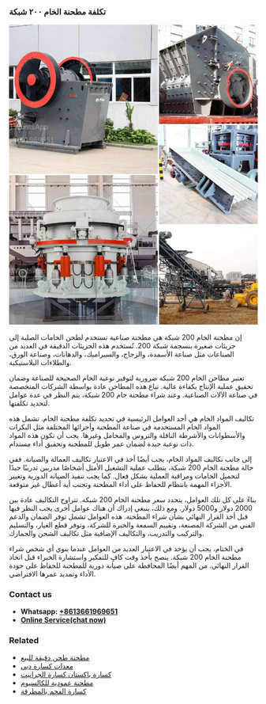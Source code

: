 <h3>تكلفة مطحنة الخام ٢٠٠ شبكة</h3><img src='1701850802.jpg' alt=''><p>إن مطحنة الخام 200 شبكة هي مطحنة صناعية تستخدم لطحن الخامات الصلبة إلى جزيئات صغيرة بنسجمة شبكة 200. تُستخدم هذه الجزيئات الدقيقة في العديد من الصناعات مثل صناعة الأسمدة، والزجاج، والسيراميك، والدهانات، وصناعة الورق، والطلاءات البلاستيكية.</p><p>تعتبر مطاحن الخام 200 شبكة ضرورية لتوفير نوعية الخام الصحيحة للصناعة وضمان تحقيق عملية الإنتاج بكفاءة عالية. تباع هذه المطاحن عادة بواسطة الشركات المتخصصة في صناعة الآلات الصناعية. وعند شراء مطحنة خام 200 شبكة، يتم النظر في عدة عوامل لتحديد تكلفتها.</p><p>تكاليف المواد الخام هي أحد العوامل الرئيسية في تحديد تكلفة مطحنة الخام. تشمل هذه المواد الخام المستخدمة في صناعة المطحنة وأجزائها المختلفة مثل البكرات والأسطوانات والأشرطة الناقلة والتروس والمحامل وغيرها. يجب أن تكون هذه المواد ذات نوعية جيدة لضمان عمر طويل للمطحنة وتحقيق أداء مستدام.</p><p>إلى جانب تكاليف المواد الخام، يجب أيضًا أخذ في الاعتبار تكاليف العمالة والصيانة. ففي حالة مطحنة الخام 200 شبكة، يتطلب عملية التشغيل الأمثل أشخاصًا مدربين تدريبًا جيدًا لتحميل الخامات ومراقبة العملية بشكل فعال. كما يجب تنفيذ الصيانة الدورية وتغيير الأجزاء المهمة بانتظام للحفاظ على أداء المطحنة وتجنب أية أعطال غير متوقعة.</p><p>بناءً على كل تلك العوامل، يتحدد سعر مطحنة الخام 200 شبكة. تتراوح التكاليف عادة بين 2000 دولار و5000 دولار. ومع ذلك، ينبغي إدراك أن هناك عوامل أخرى يجب النظر فيها قبل أخذ القرار النهائي بشأن شراء المطحنة. هذه العوامل تشمل توفر الضمان والدعم الفني من الشركة المصنعة، وتقييم السمعة والخبرة للشركة، وتوفر قطع الغيار، والتسليم والتركيب والتدريب، والتكاليف الإضافية مثل تكاليف الشحن والجمارك.</p><p>في الختام، يجب أن يؤخذ في الاعتبار العديد من العوامل عندما ينوي أي شخص شراء مطحنة الخام 200 شبكة. ينصح بأخذ وقت كافٍ للتفكير واستشارة الخبراء قبل اتخاذ القرار النهائي. من المهم أيضًا المحافظة على صيانة دورية للمطحنة للحفاظ على جودة الأداء وتمديد عمرها الافتراضي.</p><h3>Contact us</h3><ul><li><strong>Whatsapp:&nbsp;<a href="https://wa.me/8613661969651">+8613661969651</a></strong></li><li><a href="https://swt.shibang-china.com/?git&amp;zhl&amp;تكلفة مطحنة الخام ٢٠٠ شبكة"><strong>Online Service(chat now)</strong></a></li></ul><h3>Related</h3><ul><li><a href='مطحنة طحن دقيقة للبيع.md'>مطحنة طحن دقيقة للبيع</a></li><li><a href='معدات كسارة دبي.md'>معدات كسارة دبي</a></li><li><a href='كسارة باكستان كسارة الجرانيت.md'>كسارة باكستان كسارة الجرانيت</a></li><li><a href='مطحنة عمودية للكالسيوم.md'>مطحنة عمودية للكالسيوم</a></li><li><a href='كسارة الفحم بالمطرقة.md'>كسارة الفحم بالمطرقة</a></li></ul>